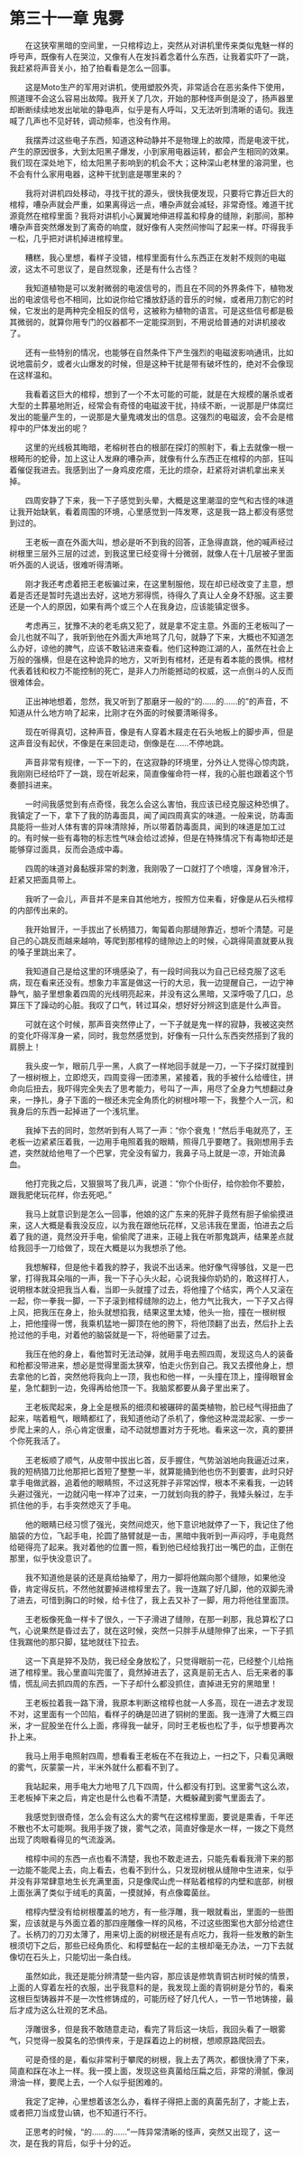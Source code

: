 # 第三十一章 鬼雾


　　在这狭窄黑暗的空间里，一只棺椁边上，突然从对讲机里传来类似鬼魅一样的呼号声，既像有人在哭泣，又像有人在发抖着念着什么东西，让我着实吓了一跳，我赶紧将声音关小，拍了拍看看是怎么一回事。

　　这是Moto生产的军用对讲机，使用塑胶外壳，非常适合在恶劣条件下使用，照道理不会这么容易出故障。我开关了几次，开始的那种怪声倒是没了，扬声器里却断断续续地发出呲呲的静电声，似乎是有人呼叫，又无法听到清晰的语句。我连喊了几声也不见好转，调动频率，也没有作用。

　　我摆弄过这些电子东西，知道这种动静并不是物理上的故障，而是电波干扰，产生的原因很多，大到太阳黑子爆发，小到家用电器运转，都会产生相同的效果。我们现在深处地下，给太阳黑子影响到的机会不大；这种深山老林里的溶洞里，也不会有什么家用电器，这种干扰到底是哪里来的？

　　我将对讲机四处移动，寻找干扰的源头，很快我便发现，只要将它靠近巨大的棺椁，嘈杂声就会严重，如果离得远一点，嘈杂声就会减轻，非常奇怪。难道干扰源竟然在棺椁里面？我将对讲机小心翼翼地伸进椁盖和椁身的缝隙，刹那间，那种嘈杂声音突然爆发到了离奇的响度，就好像有人突然间惨叫了起来一样。吓得我手一松，几乎把对讲机掉进棺椁里。

　　糟糕，我心里想，看样子没错，棺椁里面有什么东西正在发射不规则的电磁波，这太不可思议了，是自然现象，还是有什么古怪？

　　我知道植物是可以发射微弱的电波信号的，而且在不同的外界条件下，植物发出的电波信号也不相同，比如说你给它播放舒适的音乐的时候，或者用刀割它的时候，它发出的是两种完全相反的信号，这被称为植物的语言。可是这些信号都是极其微弱的，就算你用专门的仪器都不一定能探测到，不用说给普通的对讲机接收了。

　　还有一些特别的情况，也能够在自然条件下产生强烈的电磁波影响通讯，比如说地震前夕，或者火山爆发的时候，但是这种干扰是带有破坏性的，绝对不会像现在这样温和。

　　我看着这巨大的棺椁，想到了一个不太可能的可能，就是在大规模的屠杀或者大型的土葬墓地附近，经常会有奇怪的电磁波干扰，持续不断，一说那是尸体腐烂发出的能量产生的，一说那是大量鬼魂发出的信息。这强烈的电磁波，会不会是棺椁中的尸体发出的呢？

　　这里的光线极其晦暗，老榕树苍白的根部在探灯的照射下，看上去就像一根一根畸形的蛇骨，加上这让人发麻的嘈杂声，就像有什么东西正在棺椁的内部，狂叫着催促我进去。我感到出了一身鸡皮疙瘩，无比的烦杂，赶紧将对讲机拿出来关掉。

　　四周安静了下来，我一下子感觉到头晕，大概是这里潮湿的空气和古怪的味道让我开始缺氧，看着周围的环境，心里感觉到一阵发寒，这是我一路上都没有感觉到过的。

　　王老板一直在外面大叫，想必是听不到我的回答，正急得直跳，他的喊声经过树根里三层外三层的过滤，到我这里已经变得十分微弱，就像人在十几层被子里面听外面的人说话，很难听得清晰。

　　刚才我还考虑着把王老板骗过来，在这里制服他，现在却已经改变了主意，想着是否还是暂时先退出去好，这地方邪得慌，待得久了真让人全身不舒服。这主要还是一个人的原因，如果有两个或三个人在我身边，应该能镇定很多。

　　考虑再三，犹豫不决的老毛病又犯了，就是拿不定主意。外面的王老板叫了一会儿也就不叫了，我听到他在外面大声地骂了几句，就静了下来，大概也不知道怎么办好，谅他的脾气，应该不敢钻进来查看。他们这种跑江湖的人，虽然在社会上万般的强横，但是在这种诡异的地方，又听到有棺材，还是有着本能的畏惧。棺材代表着钱和权力不能控制的死亡，是非人力所能撼动的权威，这一点倒斗的人反而很难体会。

　　正出神地想着，忽然，我又听到了那磨牙一般的“的……的……的”的声音，不知道从什么地方响了起来，比刚才在外面的时候要清晰得多。

　　现在听得真切，这种声音，像是有人穿着木屐走在石头地板上的脚步声，但是这声音没有起伏，不像是在来回走动，倒像是在……不停地跳。

　　声音非常有规律，一下一下的，在这寂静的环境里，分外让人觉得心惊肉跳，我刚刚已经给吓了一跳，现在听起来，简直像催命符一样，我的心脏也跟着这个节奏颤抖进来。

　　一时间我感觉到有点奇怪，我怎么会这么害怕，我应该已经克服这种恐惧了。我镇定了一下，拿下了我的防毒面具，闻了闻四周真实的味道。一般来说，防毒面具能将一些对人体有害的异味清除掉，所以带着防毒面具，闻到的味道是加工过的。有时候一些有毒物的标志性气味会给过滤掉，但是在特殊情况下有毒物却还是能够穿过面具，反而会造成中毒。

　　四周的味道对鼻黏膜非常的刺激，我刚吸了一口就打了个喷嚏，浑身冒冷汗，赶紧又把面具带上。

　　我听了一会儿，声音并不是来自其他地方，按照方位来看，好像是从石头棺椁的内部传出来的。

　　我开始冒汗，一手拔出了长柄猎刀，匍匐着向那缝隙靠近，想听个清楚。可是自己的心跳反而越来越响，等爬到那棺椁的缝隙边上的时候，心跳得简直就要从我的嗓子里跳出来了。

　　我知道自己是给这里的环境感染了，有一段时间我以为自己已经克服了这毛病，现在看来还没有。想象力丰富是做这一行的大忌，我一边提醒自己，一边宁神静气，脑子里想象着四周的光线明亮起来，并没有这么黑暗，又深呼吸了几口，总算压下了躁动的心脏。我叹了口气，转过耳朵，想好好分辨这到底是什么声音。

　　可就在这个时候，那声音突然停止了，一下子就是鬼一样的寂静，我被这突然的变化吓得浑身一紧，同时，我忽然感觉到，好像有一只什么东西突然搭到了我的肩膀上！

　　我头皮一乍，眼前几乎一黑，人疯了一样地回手就是一刀，一下子探灯就撞到了一根树根上，立即熄灭，四周变得一团漆黑，紧接着，我的手被什么给缠住，拼命向后扭去，我吓得完全失去了思考能力，号叫了一声，用尽了全身力气想翻过身来，一挣扎，身子下面的一根还未完全角质化的树根咔嚓一下，我整个人一沉，和我身后的东西一起掉进了一个浅坑里。

　　我掉下去的同时，忽然听到有人骂了一声：“你个衰鬼！”然后手电就亮了，王老板一边紧紧压着我，一边用手电照着我的眼睛，照得几乎要瞎了。我刚想用手去遮，突然就给他甩了一个巴掌，完全没有留力，我鼻子马上就是一凉，开始流鼻血。

　　他打完我之后，又狠狠骂了我几声，说道：“你个仆街仔，给你脸你不要脸，跟我肥佬玩花样，你去死吧。”

　　我马上就意识到是怎么一回事，他娘的这广东来的死胖子竟然有胆子偷偷摸进来，这人大概是看我没反应，以为我在跟他玩花样，又忌讳我在里面，怕进去之后着了我的道，竟然没开手电，偷偷爬了进来，正碰上我在听那鬼跳声，结果差点就给我回手一刀给做了，现在大概是以为我想杀了他。

　　我想解释，但是他卡着我的脖子，我说不出话来。他好像气得够戗，又是一巴掌，打得我耳朵嗡的一声，我一下子心头火起，心说我操你奶奶的，敢这样打人，说明根本就没把我当人看，当即一头就撞了过去，将他撞了个结实，两个人又滚在一起，你一拳我一脚，一下子滚到棺椁缝隙的边上，他力气比我大，一下子又占得上风，把我压在身上，抬头就想掐我，结果这里太矮，他头一抬，撞在一根树根上，把他撞得一愣，我乘机猛地一脚顶在他的胯下，将他顶翻了出去，然后扑上去抢过他的手电，对着他的脑袋就是一下，将他砸蒙了过去。

　　我压在他的身上，看他暂时无法动弹，就用手电去照四周，发现这鸟人的装备和枪都没带进来，想必是觉得里面太狭窄，怕走火伤到自己。我又去摸他身上，想去拿他的匕首，突然他将我向上一顶，我也和他一样，一头撞在顶上，撞得眼冒金星，急忙翻到一边，免得再给他顶一下。我脑浆都要从鼻子里出来了。

　　王老板爬起来，身上全是根系的细须和被碾碎的菌类植物，脸已经气得扭曲了起来，喘着粗气，眼睛都红了，我知道他动了杀机了，像他这种混混起家、一步一步爬上来的人，杀心肯定很重，动不动就想置对方于死地。看来这一次，真的要拼个你死我活了。

　　王老板顺了顺气，从皮带中拔出匕首，反手握住，气势汹汹地向我逼近过来，我的短柄猎刀比他那把匕首短了整整一半，就算能捅到他也伤不到要害，此时只好拿手电做武器，追着他的眼睛照，不过这死胖子非常凶悍，根本不来看我，一边转头避过强光，一边就闪电一样冲了过来，一刀就划向我的脖子，我矮头躲过，左手抓住他的手，右手突然熄灭了手电。

　　他的眼睛已经习惯了强光，突然间熄灭，他下意识地就停了一下，我记住了他脑袋的方位，飞起手电，抡圆了胳臂就是一击，黑暗中我听到一声闷哼，手电竟然给砸得亮了起来。我对着他的位置一照，看到他已经给我打出一嘴巴的血，正倒在那里，似乎快没意识了。

　　我不知道他是装的还是真给抽晕了，用力一脚将他踹向那个缝隙，如果他没昏，肯定得反抗，不然他就要掉进棺椁里去了。我一连踹了好几脚，他的双脚先滑了进去，可惜到胸口的时候，给卡住了，我上去又补了一脚，用力将他往里面顶。

　　王老板像死鱼一样卡了很久，一下子滑进了缝隙，在那一刹那，我总算松了口气，心说果然是昏过去了，就在这时候，突然一只胖手从缝隙伸了出来，一下子抓住我踹他的那只脚，猛地就往下拉去。

　　这一下真是猝不及防，我已经全身放松了，只觉得眼前一花，已经整个儿给拖进了棺椁里。我心里直叫完蛋了，竟然掉进去了，这真是前无古人、后无来者的事情，慌乱间去抓四周的东西，一下子却什么都没抓住，直掉进无穷的黑暗里！

　　王老板拉着我一路下滑，我原本判断这棺椁也就一人多高，现在一进去才发现不对，这里面有一个凹陷，看样子的确是凹进了铜树的里面。我一连滑了大概三四米，才一屁股坐在什么上面，疼得我一龇牙，同时王老板也松了手，似乎想要再次扑上来。

　　我马上用手电照射四周，想看看王老板在不在我边上，一扫之下，只看见满眼的雾气，灰蒙蒙一片，半米外就什么都看不到了。

　　我站起来，用手电大力地甩了几下四周，什么都没有打到。这里雾气这么浓，王老板掉下来之后，肯定也是什么也看不清楚，大概躲藏到雾气里面去了。

　　我感觉到很奇怪，怎么会有这么大的雾气在这棺椁里面，要说是熏香，千年还不散也不太可能啊。我用手拨了拨，雾气之浓，简直好像是水一样，一拨之下竟然出现了肉眼看得见的气流漩涡。

　　棺椁中间的东西一点也看不清楚，我也不敢走进去，只能先看看我滑下来的那一边能不能爬上去，向上看去，也看不到什么，只发现树根从缝隙中生进来，似乎并没有非常肆意地生长充满里面，只是像爬山虎一样贴着棺椁的内壁和底部，树根上面张满了类似于绒毛的真菌，一摸就掉，有点像霉菌丝。

　　棺椁内壁没有给树根覆盖的地方，有一些浮雕，我一眼就看出，里面的一些图案，应该就是与外面立着的那四座雕像一样的风格，不过这些图案也大部分给遮住了。长柄刀的刀刃太薄了，用来切上面的树根还是有点吃力，我将一些发散的新生根须切下之后，那些已经角质化、和椁壁黏在一起的主根却毫无办法，一刀下去就像切在石头上，只能切出一条白线。

　　虽然如此，我还是能分辨清楚一些内容，那应该是修筑青铜古树时候的情景，上面的人穿着左衽的衣服，出乎我意料的是，我发现上面的青铜树是分节的，看来这根巨型铸器并不是一次性修铸成的，可能历经了好几代人，一节一节地铸接，最后才成为这么壮观的艺术品。

　　浮雕很多，但是我不敢随意走动，看完了背后这一块后，我回头看了一眼雾气，只觉得一股莫名的恐惧传来，于是踩着边上的树根，想顺原路爬回去。

　　可是奇怪的是，看似非常利于攀爬的树根，我上去了两次，都很快滑了下来，简直和踩在冰上一样。我一摸上面，发现这些真菌给压扁之后，非常的滑腻，像润滑油一样，要爬上去，一个人似乎挺困难的。

　　我定了定神，心里想着该怎么办，看样子得把上面的真菌先刮了，才能上去，或者把刀当成登山镐，也不知道行不行。

　　正思考的时候，“的……的……”一阵异常清晰的怪声，突然又出现了，这一次，是在我的背后，似乎十分的近。

